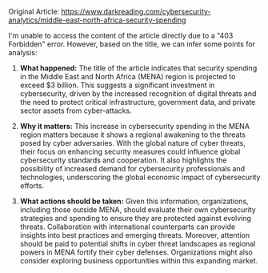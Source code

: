 Original Article: https://www.darkreading.com/cybersecurity-analytics/middle-east-north-africa-security-spending

I'm unable to access the content of the article directly due to a "403 Forbidden" error. However, based on the title, we can infer some points for analysis:

1) **What happened:** The title of the article indicates that security spending in the Middle East and North Africa (MENA) region is projected to exceed $3 billion. This suggests a significant investment in cybersecurity, driven by the increased recognition of digital threats and the need to protect critical infrastructure, government data, and private sector assets from cyber-attacks.

2) **Why it matters:** This increase in cybersecurity spending in the MENA region matters because it shows a regional awakening to the threats posed by cyber adversaries. With the global nature of cyber threats, their focus on enhancing security measures could influence global cybersecurity standards and cooperation. It also highlights the possibility of increased demand for cybersecurity professionals and technologies, underscoring the global economic impact of cybersecurity efforts.

3) **What actions should be taken:** Given this information, organizations, including those outside MENA, should evaluate their own cybersecurity strategies and spending to ensure they are protected against evolving threats. Collaboration with international counterparts can provide insights into best practices and emerging threats. Moreover, attention should be paid to potential shifts in cyber threat landscapes as regional powers in MENA fortify their cyber defenses. Organizations might also consider exploring business opportunities within this expanding market.